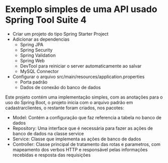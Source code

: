 # Exemplo simples de uma API usado Spring Tool Suite 4

- Criar um projeto do tipo Spring Starter Project
- Adicionar as dependencias 
    - Spring JPA
    - Spring Security
    - Spring Validation
    - Spring Web
    - DevTool para reiniciar o server automaticamente ao salvar
    - MySQL Connector
- Configurar o arquivo src/main/resources/application.properties
    - Porta padrão
    - Dados de conexão do banco de dados

Este projeto contém uma implementação simples, com as anotações para o uso do Spring Boot, o projeto inicia com o arquivo padrão em cadastrarclientes, o restante foram criados, nos pacotes:

- Model: Contém a configuração que faz referencia a tabela no banco de dados
- Repository: Uma interface que é necessária para fazer as ações de banco de dados na classe service
- Service: Classe que implementa as ações de banco de dados
- Controller: Classe principal de tratamento das rotas e parametros, com mapeamento dos verbos HTTP e responsável pelas informações recebidas e resposta das requisições